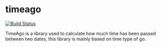 # timeago

[![Build Status](https://travis-ci.org/ararog/timeago.svg?branch=master)](https://travis-ci.org/ararog/timeago)

TimeAgo is a library used to calculate how much time has been passed between
two dates, this library is mainly based on time type of go.
